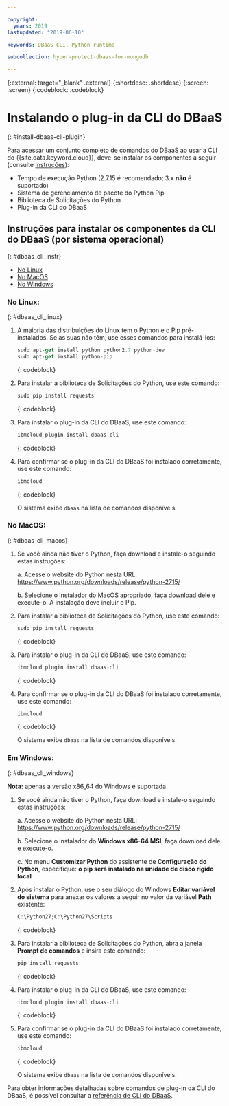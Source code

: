 ```yaml
---

copyright:
  years: 2019
lastupdated: "2019-06-10"

keywords: DBaaS CLI, Python runtime

subcollection: hyper-protect-dbaas-for-mongodb

---
```


{:external: target="_blank" .external}
{:shortdesc: .shortdesc}
{:screen: .screen}
{:codeblock: .codeblock}


# Instalando o plug-in da CLI do DBaaS
{: #install-dbaas-cli-plugin}

Para acessar um conjunto completo de comandos do DBaaS ao usar a CLI do {{site.data.keyword.cloud}},
deve-se instalar os componentes a seguir
(consulte [Instruções](#dbaas_cli_instr)):

- Tempo de execução Python (2.7.15 é recomendado; 3.x **não** é suportado)
- Sistema de gerenciamento de pacote do Python Pip
- Biblioteca de Solicitações do Python
- Plug-in da CLI do DBaaS

## Instruções para instalar os componentes da CLI do DBaaS (por sistema operacional)
{: #dbaas_cli_instr}

- [No Linux](#dbaas_cli_linux)
- [No MacOS](#dbaas_cli_macos)
- [No Windows](#dbaas_cli_windows)

### No Linux:
{: #dbaas_cli_linux}

1. A maioria das distribuições do Linux tem o Python e o Pip pré-instalados. Se as suas não têm, use esses comandos para instalá-los:

   ```javascript
   sudo apt-get install python python2.7 python-dev
   sudo apt-get install python-pip
   ```
   {: codeblock}

2. Para instalar a biblioteca de Solicitações do Python, use este comando:

   ```javascript
   sudo pip install requests
   ```
   {: codeblock}

3. Para instalar o plug-in da CLI do DBaaS, use este comando:

   ```javascript
   ibmcloud plugin install dbaas-cli
   ```
   {: codeblock}

4. Para confirmar se o plug-in da CLI do DBaaS foi instalado corretamente, use este comando:

   ```javascript
   ibmcloud
   ```
   {: codeblock}

   O sistema exibe `dbaas` na lista de comandos disponíveis.

### No MacOS:
{: #dbaas_cli_macos}

1. Se você ainda não tiver o Python, faça download e instale-o seguindo estas instruções:

    a. Acesse o website do Python nesta URL: https://www.python.org/downloads/release/python-2715/

    b. Selecione o instalador do MacOS apropriado, faça download dele e execute-o. A instalação deve incluir o Pip.

2. Para instalar a biblioteca de Solicitações do Python, use este comando:

   ```javascript
   sudo pip install requests
   ```
   {: codeblock}

3. Para instalar o plug-in da CLI do DBaaS, use este comando:

   ```javascript
   ibmcloud plugin install dbaas-cli
   ```
   {: codeblock}

4. Para confirmar se o plug-in da CLI do DBaaS foi instalado corretamente, use este comando:

   ```javascript
   ibmcloud
   ```
   {: codeblock}

   O sistema exibe `dbaas` na lista de comandos disponíveis.

### Em Windows:
{: #dbaas_cli_windows}

**Nota:** apenas a versão x86_64 do Windows é suportada.

1. Se você ainda não tiver o Python, faça download e instale-o seguindo estas instruções:

    a. Acesse o website do Python nesta URL: https://www.python.org/downloads/release/python-2715/

    b. Selecione o instalador do **Windows x86-64 MSI**, faça download dele e execute-o.

    c. No menu **Customizar Python** do assistente de **Configuração do Python**, especifique: **o pip será instalado na unidade de disco rígido local**

2. Após instalar o Python, use o seu diálogo do Windows **Editar variável do sistema** para
   anexar os valores a seguir no valor da variável **Path** existente:

   ```javascript
   C:\Python27;C:\Python27\Scripts
   ```
   {: codeblock}

3. Para instalar a biblioteca de Solicitações do Python, abra a janela **Prompt de comandos** e insira este comando:

   ```javascript
   pip install requests
   ```
   {: codeblock}

4. Para instalar o plug-in da CLI do DBaaS, use este comando:

   ```javascript
   ibmcloud plugin install dbaas-cli
   ```
   {: codeblock}

5. Para confirmar se o plug-in da CLI do DBaaS foi instalado corretamente, use este comando:

   ```javascript
   ibmcloud
   ```
   {: codeblock}

   O sistema exibe `dbaas` na lista de comandos disponíveis.

Para obter informações detalhadas sobre comandos de plug-in da CLI do DBaaS, é possível consultar a [referência de CLI do DBaaS](/docs/services/hyper-protect-dbaas-for-mongodb?topic=hyper-protect-dbaas-for-mongodb-dbaas_cli_plugin).

